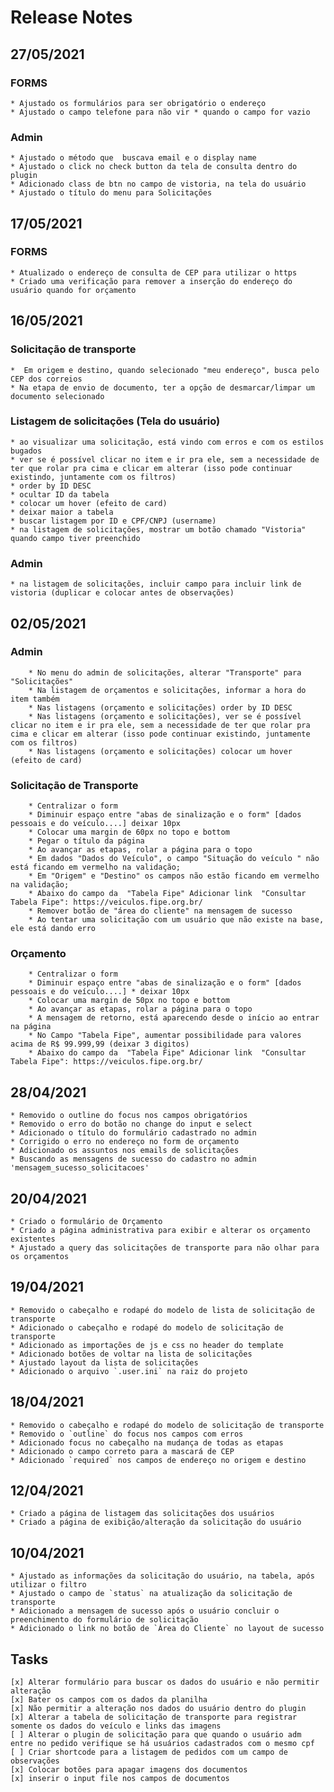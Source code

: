 # Release Notes

## 27/05/2021
### FORMS
    * Ajustado os formulários para ser obrigatório o endereço 
    * Ajustado o campo telefone para não vir * quando o campo for vazio
### Admin
    * Ajustado o método que  buscava email e o display name
    * Ajustado o click no check button da tela de consulta dentro do plugin
    * Adicionado class de btn no campo de vistoria, na tela do usuário
    * Ajustado o título do menu para Solicitações
## 17/05/2021
### FORMS
    * Atualizado o endereço de consulta de CEP para utilizar o https
    * Criado uma verificação para remover a inserção do endereço do usuário quando for orçamento
## 16/05/2021
### Solicitação de transporte
    *  Em origem e destino, quando selecionado "meu endereço", busca pelo CEP dos correios
    * Na etapa de envio de documento, ter a opção de desmarcar/limpar um documento selecionado

### Listagem de solicitações (Tela do usuário)
    * ao visualizar uma solicitação, está vindo com erros e com os estilos bugados
    * ver se é possível clicar no item e ir pra ele, sem a necessidade de ter que rolar pra cima e clicar em alterar (isso pode continuar existindo, juntamente com os filtros)
    * order by ID DESC
    * ocultar ID da tabela
    * colocar um hover (efeito de card)
    * deixar maior a tabela
    * buscar listagem por ID e CPF/CNPJ (username)
    * na listagem de solicitações, mostrar um botão chamado "Vistoria" quando campo tiver preenchido

### Admin
    * na listagem de solicitações, incluir campo para incluir link de vistoria (duplicar e colocar antes de observações)

## 02/05/2021
### Admin
        * No menu do admin de solicitações, alterar "Transporte" para "Solicitações"
        * Na listagem de orçamentos e solicitações, informar a hora do item também
        * Nas listagens (orçamento e solicitações) order by ID DESC
        * Nas listagens (orçamento e solicitações), ver se é possível clicar no item e ir pra ele, sem a necessidade de ter que rolar pra cima e clicar em alterar (isso pode continuar existindo, juntamente com os filtros)
        * Nas listagens (orçamento e solicitações) colocar um hover (efeito de card)

### Solicitação de Transporte
        * Centralizar o form
        * Diminuir espaço entre "abas de sinalização e o form" [dados pessoais e do veículo....] deixar 10px
        * Colocar uma margin de 60px no topo e bottom
        * Pegar o título da página
        * Ao avançar as etapas, rolar a página para o topo  
        * Em dados "Dados do Veículo", o campo "Situação do veículo " não está ficando em vermelho na validação;
        * Em "Origem" e "Destino" os campos não estão ficando em vermelho na validação;
        * Abaixo do campo da  "Tabela Fipe" Adicionar link  "Consultar Tabela Fipe": https://veiculos.fipe.org.br/  
        * Remover botão de "área do cliente" na mensagem de sucesso
        * Ao tentar uma solicitação com um usuário que não existe na base, ele está dando erro
    
### Orçamento
        * Centralizar o form
        * Diminuir espaço entre "abas de sinalização e o form" [dados pessoais e do veículo....] * deixar 10px
        * Colocar uma margin de 50px no topo e bottom
        * Ao avançar as etapas, rolar a página para o topo
        * A mensagem de retorno, está aparecendo desde o início ao entrar na página
        * No Campo "Tabela Fipe", aumentar possibilidade para valores acima de R$ 99.999,99 (deixar 3 digitos)
        * Abaixo do campo da  "Tabela Fipe" Adicionar link  "Consultar Tabela Fipe": https://veiculos.fipe.org.br/


## 28/04/2021
    * Removido o outline do focus nos campos obrigatórios
    * Removido o erro do botão no change do input e select
    * Adicionado o título do formulário cadastrado no admin
    * Corrigido o erro no endereço no form de orçamento
    * Adicionado os assuntos nos emails de solicitações
    * Buscando as mensagens de sucesso do cadastro no admin 'mensagem_sucesso_solicitacoes'

## 20/04/2021
    * Criado o formulário de Orçamento
    * Criado a página administrativa para exibir e alterar os orçamento existentes
    * Ajustado a query das solicitações de transporte para não olhar para os orçamentos

## 19/04/2021
    * Removido o cabeçalho e rodapé do modelo de lista de solicitação de transporte
    * Adicionado o cabeçalho e rodapé do modelo de solicitação de transporte
    * Adicionado as importações de js e css no header do template
    * Adicionado botões de voltar na lista de solicitações
    * Ajustado layout da lista de solicitações
    * Adicionado o arquivo `.user.ini` na raiz do projeto

## 18/04/2021
    * Removido o cabeçalho e rodapé do modelo de solicitação de transporte
    * Removido o `outline` do focus nos campos com erros
    * Adicionado focus no cabeçalho na mudança de todas as etapas
    * Adicionado o campo correto para a mascará de CEP
    * Adicionado `required` nos campos de endereço no origem e destino

## 12/04/2021
    * Criado a página de listagem das solicitações dos usuários
    * Criado a página de exibição/alteração da solicitação do usuário

## 10/04/2021
    * Ajustado as informações da solicitação do usuário, na tabela, após utilizar o filtro
    * Ajustado o campo de `status` na atualização da solicitação de transporte
    * Adicionado a mensagem de sucesso após o usuário concluir o preenchimento do formulário de solicitação
    * Adicionado o link no botão de `Área do Cliente` no layout de sucesso

## Tasks
```
[x] Alterar formulário para buscar os dados do usuário e não permitir alteração
[x] Bater os campos com os dados da planilha
[x] Não permitir a alteração nos dados do usuário dentro do plugin
[x] Alterar a tabela de solicitação de transporte para registrar somente os dados do veículo e links das imagens
[ ] Alterar o plugin de solicitação para que quando o usuário adm entre no pedido verifique se há usuários cadastrados com o mesmo cpf
[ ] Criar shortcode para a listagem de pedidos com um campo de observações
[x] Colocar botões para apagar imagens dos documentos
[x] inserir o input file nos campos de documentos
```